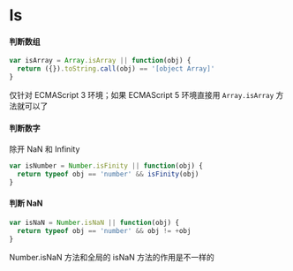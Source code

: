 # Is

#### 判断数组

``` javascript
var isArray = Array.isArray || function(obj) {
  return ({}).toString.call(obj) == '[object Array]'
}
```

仅针对 ECMAScript 3 环境；如果 ECMAScript 5 环境直接用 `Array.isArray` 方法就可以了

#### 判断数字

除开 NaN 和 Infinity

``` javascript
var isNumber = Number.isFinity || function(obj) {
  return typeof obj == 'number' && isFinity(obj)
}
```

#### 判断 NaN

``` javascript
var isNaN = Number.isNaN || function(obj) {
  return typeof obj == 'number' && obj != +obj
}
```

Number.isNaN 方法和全局的 isNaN 方法的作用是不一样的
